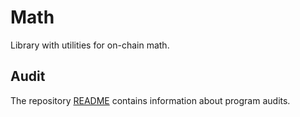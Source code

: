 # Math

Library with utilities for on-chain math.

## Audit

The repository [README](https://github.com/solana-labs/solana-program-library#audits)
contains information about program audits.
